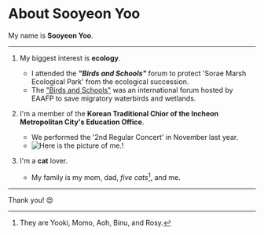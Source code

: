 
# About Sooyeon Yoo

My name is **Sooyeon Yoo**.

***

1. My biggest interest is **ecology**.
   - I attended the ***"Birds and Schools"*** forum to protect 'Sorae Marsh Ecological Park' from the ecological succession.
   - The ["Birds and Schools"](https://foundation.eaaflyway.net/%EC%A0%9C1%ED%9A%8C-%EB%8F%99%EC%95%84%EC%8B%9C%EC%95%84-%EB%8C%80%EC%96%91%EC%A3%BC-%EC%B2%A0%EC%83%88%EC%9D%B4%EB%8F%99%EA%B2%BD%EB%A1%9C-%EC%83%88%EC%99%80-%ED%95%99%EA%B5%90/) was an international forum hosted by EAAFP to save migratory waterbirds and wetlands.

2. I'm a member of the **Korean Traditional Chior of the Incheon Metropolitan City's Education Office**.
   - We performed the '2nd Regular Concert' in November last year.
   - ![Here is the picture of me.!](https://www.ice.go.kr/upload/board/552/2023/11/7987993c78ece203840329830553c081.jpg)

3. I'm a **cat** lover.
   - My family is my mom, dad, *five cats*[^1], and me.
     [^1]: They are Yooki, Momo, Aoh, Binu, and Rosy.

***

Thank you! :heart_eyes:
